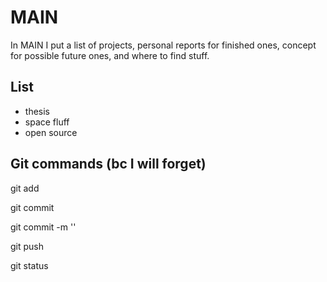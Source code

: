 # MAIN
In MAIN I put a list of projects, personal reports for finished ones, concept for possible future ones, and where to find stuff.

## List

- thesis
- space fluff 
- open source 





## Git commands (bc I will forget)

git add

git commit

git commit -m '<write commit message>'

git push

git status

